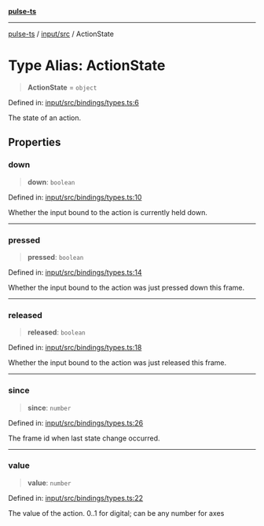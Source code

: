 [**pulse-ts**](../../../README.md)

***

[pulse-ts](../../../README.md) / [input/src](../README.md) / ActionState

# Type Alias: ActionState

> **ActionState** = `object`

Defined in: [input/src/bindings/types.ts:6](https://github.com/jlehett/pulse-ts/blob/95f7e0ab0aafbcd2aad691251c554317b3dfe19c/packages/input/src/bindings/types.ts#L6)

The state of an action.

## Properties

### down

> **down**: `boolean`

Defined in: [input/src/bindings/types.ts:10](https://github.com/jlehett/pulse-ts/blob/95f7e0ab0aafbcd2aad691251c554317b3dfe19c/packages/input/src/bindings/types.ts#L10)

Whether the input bound to the action is currently held down.

***

### pressed

> **pressed**: `boolean`

Defined in: [input/src/bindings/types.ts:14](https://github.com/jlehett/pulse-ts/blob/95f7e0ab0aafbcd2aad691251c554317b3dfe19c/packages/input/src/bindings/types.ts#L14)

Whether the input bound to the action was just pressed down this frame.

***

### released

> **released**: `boolean`

Defined in: [input/src/bindings/types.ts:18](https://github.com/jlehett/pulse-ts/blob/95f7e0ab0aafbcd2aad691251c554317b3dfe19c/packages/input/src/bindings/types.ts#L18)

Whether the input bound to the action was just released this frame.

***

### since

> **since**: `number`

Defined in: [input/src/bindings/types.ts:26](https://github.com/jlehett/pulse-ts/blob/95f7e0ab0aafbcd2aad691251c554317b3dfe19c/packages/input/src/bindings/types.ts#L26)

The frame id when last state change occurred.

***

### value

> **value**: `number`

Defined in: [input/src/bindings/types.ts:22](https://github.com/jlehett/pulse-ts/blob/95f7e0ab0aafbcd2aad691251c554317b3dfe19c/packages/input/src/bindings/types.ts#L22)

The value of the action. 0..1 for digital; can be any number for axes
